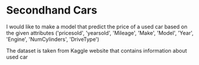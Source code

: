 # Secondhand Cars
I would like to make a model that predict the price of a used car based on the given attributes ('pricesold', 'yearsold', 'Mileage', 'Make', 'Model', 'Year', 'Engine', 'NumCylinders', 'DriveType')

The dataset is taken from Kaggle website that contains information about used car 